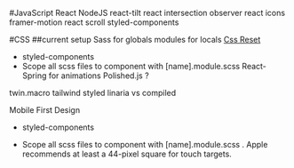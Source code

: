 #JavaScript
React
NodeJS
react-tilt
react intersection observer
react icons
framer-motion
react scroll
styled-components

#CSS
##current setup
Sass for globals
modules for locals
[Css Reset]("https://piccalil.li/blog/a-modern-css-reset/")

- styled-components
- Scope all scss files to component with [name].module.scss
  React-Spring for animations
  Polished.js ?

twin.macro
tailwind
styled
linaria vs compiled

<!-- https://www.youtube.com/watch?v=DXikBH-LCF4 -->
<!-- https://fonts.google.com/specimen/Montserrat#standard-styles -->
<!-- https://www.youtube.com/watch?v=qNL_8NN8iRw -->
<!-- https://ui.dev/react-router-nested-routes -->

Mobile First Design

- styled-components

- Scope all scss files to component with [name].module.scss
  . Apple recommends at least a 44-pixel square for touch targets.

<!-- https://xd.adobe.com/ideas/process/ui-design/what-is-mobile-first-design/ -->
